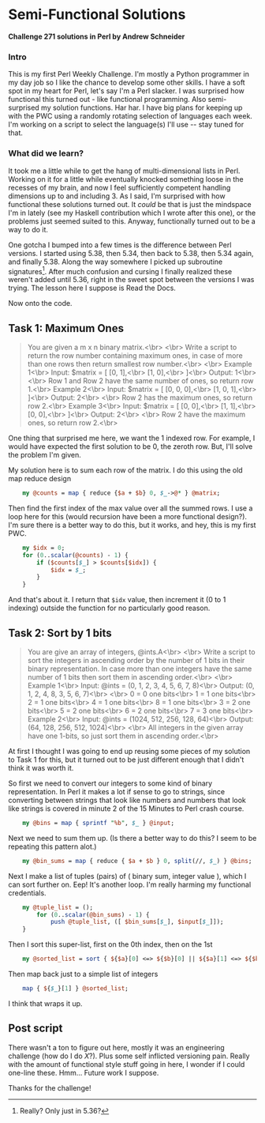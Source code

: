 # Semi-Functional Solutions

**Challenge 271 solutions in Perl by Andrew Schneider**

### Intro
This is my first Perl Weekly Challenge. I'm mostly a Python programmer in my day job so I like the chance to develop some other skills. I have a soft spot in my heart for Perl, let's say I'm a Perl slacker. I was surprised how functional this turned out - like functional programming. Also semi-surprised my solution functions. Har har. I have big plans for keeping up with the PWC using a randomly rotating selection of languages each week. I'm working on a script to select the language(s) I'll use -- stay tuned for that.

### What did we learn?
It took me a little while to get the hang of multi-dimensional lists in Perl. Working on it for a little while eventually knocked something loose in the recesses of my brain, and now I feel sufficiently competent handling dimensions up to and including 3. As I said, I'm surprised with how functional these solutions turned out. It *could* be that is just the mindspace I'm in lately (see my Haskell contribution which I wrote after this one), or the problems just seemed suited to this. Anyway, functionally turned out to be a way to do it.

One gotcha I bumped into a few times is the difference between Perl versions. I started using 5.38, then 5.34, then back to 5.38, then 5.34 again, and finally 5.38. Along the way somewhere I picked up subroutine signatures[^1]. After much confusion and cursing I finally realized these weren't added until 5.36, right in the sweet spot between the versions I was trying. The lesson here I suppose is Read the Docs.

Now onto the code.

## Task 1: Maximum Ones

> You are given a m x n binary matrix.<\br>
<\br>
> Write a script to return the row number containing maximum ones, in case of more than one rows then return smallest row number.<\br>
<\br>
> Example 1<\br>
> Input: $matrix = [ [0, 1],<\br>
>                    [1, 0],<\br>
>                  ]<\br>
> Output: 1<\br>
<\br>
> Row 1 and Row 2 have the same number of ones, so return row 1.<\br>
> Example 2<\br>
> Input: $matrix = [ [0, 0, 0],<\br>
>                    [1, 0, 1],<\br>
>                  ]<\br>
> Output: 2<\br>
<\br>
> Row 2 has the maximum ones, so return row 2.<\br>
> Example 3<\br>
> Input: $matrix = [ [0, 0],<\br>
>                    [1, 1],<\br>
>                    [0, 0],<\br>
>                  ]<\br>
> Output: 2<\br>
<\br>
> Row 2 have the maximum ones, so return row 2.<\br>

One thing that surprised me here, we want the 1 indexed row. For example, I would have expected the first solution to be 0, the zeroth row. But, I'll solve the problem I'm given.

My solution here is to sum each row of the matrix. I do this using the old map reduce design

```perl
	my @counts = map { reduce {$a + $b} 0, $_->@* } @matrix;
```

Then find the first index of the max value over all the summed rows. I use a loop here for this (would recursion have been a more functional design?). I'm sure there is a better way to do this, but it works, and hey, this is my first PWC.

```perl
    my $idx = 0;
    for (0..scalar(@counts) - 1) {
		if ($counts[$_] > $counts[$idx]) {
			$idx = $_;
		}
    }
```

And that's about it. I return that `$idx` value, then increment it (0 to 1 indexing) outside the function for no particularly good reason.

## Task 2: Sort by 1 bits

> You are give an array of integers, @ints.A<\br>
<\br>
> Write a script to sort the integers in ascending order by the number of 1 bits in their binary representation. In case more than one integers have the same number of 1 bits then sort them in ascending order.<\br>
<\br>
> Example 1<\br>
> Input: @ints = (0, 1, 2, 3, 4, 5, 6, 7, 8)<\br>
> Output: (0, 1, 2, 4, 8, 3, 5, 6, 7)<\br>
<\br>
> 0 = 0 one bits<\br>
> 1 = 1 one bits<\br>
> 2 = 1 one bits<\br>
> 4 = 1 one bits<\br>
> 8 = 1 one bits<\br>
> 3 = 2 one bits<\br>
> 5 = 2 one bits<\br>
> 6 = 2 one bits<\br>
> 7 = 3 one bits<\br>
> Example 2<\br>
> Input: @ints = (1024, 512, 256, 128, 64)<\br>
> Output: (64, 128, 256, 512, 1024)<\br>
<\br>
> All integers in the given array have one 1-bits, so just sort them in ascending order.<\br>

At first I thought I was going to end up reusing some pieces of my solution to Task 1 for this, but it turned out to be just different enough that I didn't think it was worth it.

So first we need to convert our integers to some kind of binary representation. In Perl it makes a lot if sense to go to strings, since converting between strings that look like numbers and numbers that look like strings is covered in minute 2 of the 15 Minutes to Perl crash course.

```perl
    my @bins = map { sprintf "%b", $_ } @input;
```

Next we need to sum them up. (Is there a better way to do this? I seem to be repeating this pattern alot.)

```perl
    my @bin_sums = map { reduce { $a + $b } 0, split(//, $_) } @bins;
```

Next I make a list of tuples (pairs) of ( binary sum, integer value ), which I can sort further on. Eep! It's another loop. I'm really harming my functional credentials.

```perl
	my @tuple_list = ();
		for (0..scalar(@bin_sums) - 1) {
			push @tuple_list, ([ $bin_sums[$_], $input[$_]]);
	}
```

Then I sort this super-list, first on the 0th index, then on the 1st

```perl
    my @sorted_list = sort { ${$a}[0] <=> ${$b}[0] || ${$a}[1] <=> ${$b}[1] } @tuple_list;
```

Then map back just to a simple list of integers

```perl
	map { ${$_}[1] } @sorted_list;
```

I think that wraps it up.

## Post script

There wasn't a ton to figure out here, mostly it was an engineering challenge (how do I do *X*?). Plus some self inflicted versioning pain. Really with the amount of functional style stuff going in here, I wonder if I could one-line these. Hmm... Future work I suppose.

Thanks for the challenge!

[^1]: Really? Only just in 5.36?
